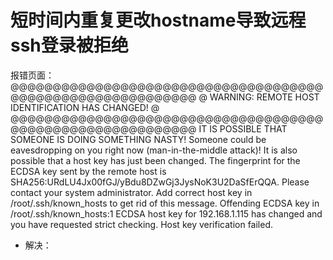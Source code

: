 # 短时间内重复更改hostname导致远程ssh登录被拒绝

报错页面：
@@@@@@@@@@@@@@@@@@@@@@@@@@@@@@@@@@@@@@@@@@@@@@@@@@@@@@@@@@@
@    WARNING: REMOTE HOST IDENTIFICATION HAS CHANGED!     @
@@@@@@@@@@@@@@@@@@@@@@@@@@@@@@@@@@@@@@@@@@@@@@@@@@@@@@@@@@@
IT IS POSSIBLE THAT SOMEONE IS DOING SOMETHING NASTY!
Someone could be eavesdropping on you right now (man-in-the-middle attack)!
It is also possible that a host key has just been changed.
The fingerprint for the ECDSA key sent by the remote host is
SHA256:URdLU4Jx00fGJ/yBdu8DZwGj3JysNoK3U2DaSfErQQA.
Please contact your system administrator.
Add correct host key in /root/.ssh/known_hosts to get rid of this message.
Offending ECDSA key in /root/.ssh/known_hosts:1
ECDSA host key for 192.168.1.115 has changed and you have requested strict checking.
Host key verification failed.


- 解决：